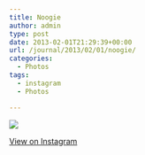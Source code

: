 ```yaml
---
title: Noogie
author: admin
type: post
date: 2013-02-01T21:29:39+00:00
url: /journal/2013/02/01/noogie/
categories:
  - Photos
tags:
  - instagram
  - Photos

---
```

![][1]

<p class="view-instagram">
  <a href="http://instagr.am/p/VM7kSoKlmu/">View on Instagram</a>
</p>

 [1]: http://lobban.org/wordpress//HLIC/375e2b01c38d4211ff051da74db8c078.jpg